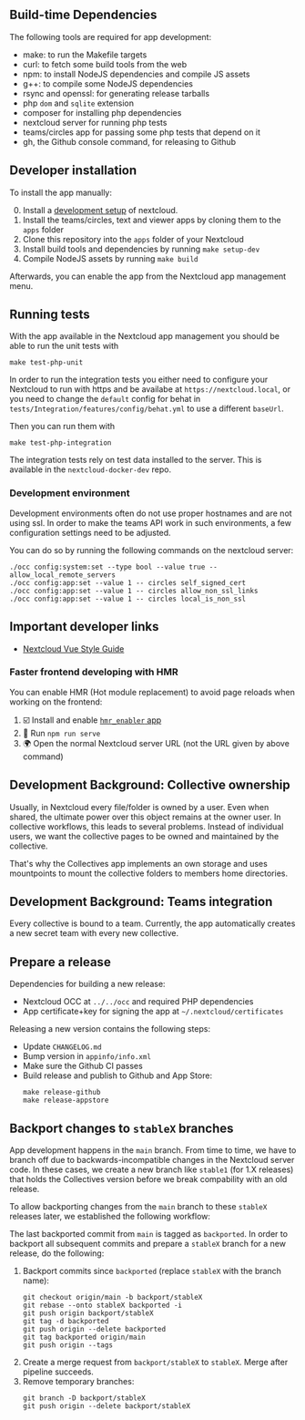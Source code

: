 ## Build-time Dependencies

The following tools are required for app development:

* make: to run the Makefile targets
* curl: to fetch some build tools from the web
* npm: to install NodeJS dependencies and compile JS assets
* g++: to compile some NodeJS dependencies
* rsync and openssl: for generating release tarballs
* php `dom` and `sqlite` extension
* composer for installing php dependencies
* nextcloud server for running php tests
* teams/circles app for passing some php tests that depend on it
* gh, the Github console command, for releasing to Github

## Developer installation

To install the app manually:

0. Install a [development setup](https://docs.nextcloud.com/server/latest/developer_manual/app_development/tutorial.html#setup) of nextcloud.
1. Install the teams/circles, text and viewer apps by cloning them to the `apps` folder
2. Clone this repository into the `apps` folder of your Nextcloud
3. Install build tools and dependencies by running `make setup-dev`
4. Compile NodeJS assets by running `make build`

Afterwards, you can enable the app from the Nextcloud app management menu.

## Running tests

With the app available in the Nextcloud app management  you should be able to
run the unit tests with
```
make test-php-unit
```

In order to run the integration tests you either need to configure your
Nextcloud to run with https and be availabe at `https://nextcloud.local`,
or you need to change the `default` config for behat in
`tests/Integration/features/config/behat.yml`
to use a different `baseUrl`.

Then you can run them with
```
make test-php-integration
```

The integration tests rely on test data installed to the server. This is
available in the `nextcloud-docker-dev` repo.

### Development environment

Development environments often do not use proper hostnames and are not
using ssl. In order to make the teams API work in such environments,
a few configuration settings need to be adjusted.

You can do so by running the following commands on the nextcloud server:
```
./occ config:system:set --type bool --value true -- allow_local_remote_servers
./occ config:app:set --value 1 -- circles self_signed_cert
./occ config:app:set --value 1 -- circles allow_non_ssl_links
./occ config:app:set --value 1 -- circles local_is_non_ssl
```

## Important developer links

* [Nextcloud Vue Style Guide](https://nextcloud-vue-components.netlify.app/)

### Faster frontend developing with HMR

You can enable HMR (Hot module replacement) to avoid page reloads when working
on the frontend:

1. ☑️ Install and enable [`hmr_enabler` app](https://github.com/nextcloud/hmr_enabler)
2. 🏁 Run `npm run serve`
3. 🌍 Open the normal Nextcloud server URL (not the URL given by above command)

## Development Background: Collective ownership

Usually, in Nextcloud every file/folder is owned by a user. Even when shared,
the ultimate power over this object remains at the owner user. In collective
workflows, this leads to several problems. Instead of individual users,
we want the collective pages to be owned and maintained by the collective.

That's why the Collectives app implements an own storage and uses mountpoints
to mount the collective folders to members home directories.

## Development Background: Teams integration

Every collective is bound to a team. Currently, the app automatically creates
a new secret team with every new collective.

## Prepare a release

Dependencies for building a new release:

* Nextcloud OCC at `../../occ` and required PHP dependencies
* App certificate+key for signing the app at `~/.nextcloud/certificates`

Releasing a new version contains the following steps:

* Update `CHANGELOG.md`
* Bump version in `appinfo/info.xml`
* Make sure the Github CI passes
* Build release and publish to Github and App Store:
  ```
  make release-github
  make release-appstore
  ```

## Backport changes to `stableX` branches

App development happens in the `main` branch. From time to time, we have to
branch off due to backwards-incompatible changes in the Nextcloud server code.
In these cases, we create a new branch like `stable1` (for 1.X releases) that
holds the Collectives version before we break compability with an old release.

To allow backporting changes from the `main` branch to these `stableX` releases
later, we established the following workflow:

The last backported commit from `main` is tagged as `backported`. In order to
backport all  subsequent commits and prepare a `stableX` branch for a new
release, do the following:

1. Backport commits since `backported` (replace `stableX` with the branch name):
   ```
   git checkout origin/main -b backport/stableX
   git rebase --onto stableX backported -i
   git push origin backport/stableX
   git tag -d backported
   git push origin --delete backported
   git tag backported origin/main
   git push origin --tags
   ```
2. Create a merge request from `backport/stableX` to `stableX`. Merge after
   pipeline succeeds.
3. Remove temporary branches:
   ```
   git branch -D backport/stableX
   git push origin --delete backport/stableX
   ```
